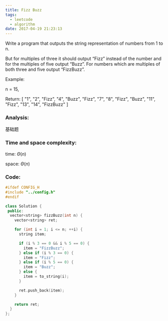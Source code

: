 ```yaml
---
title: Fizz Buzz
tags:
  - leetcode
  - algorithm
date: 2017-04-19 21:23:13
---
```

>
Write a program that outputs the string representation of numbers from 1 to n.

But for multiples of three it should output “Fizz” instead of the number and for the multiples of five output “Buzz”. For numbers which are multiples of both three and five output “FizzBuzz”.

Example:

n = 15,

Return:
[
    "1",
    "2",
    "Fizz",
    "4",
    "Buzz",
    "Fizz",
    "7",
    "8",
    "Fizz",
    "Buzz",
    "11",
    "Fizz",
    "13",
    "14",
    "FizzBuzz"
]
>

### Analysis:
基础题
### Time and space complexity:
time: $\Theta (n)$
 
space: $\Theta (n)$
### Code:
```cpp
#ifdef CONFIG_H
#include "../config.h"
#endif

class Solution {
 public:
  vector<string> fizzBuzz(int n) {
    vector<string> ret;

    for (int i = 1; i <= n; ++i) {
      string item;

      if (i % 3 == 0 && i % 5 == 0) {
        item = "FizzBuzz";
      } else if (i % 3 == 0) {
        item = "Fizz";
      } else if (i % 5 == 0) {
        item = "Buzz";
      } else {
        item = to_string(i);
      }

      ret.push_back(item);
    }

    return ret;
  }
};
```
